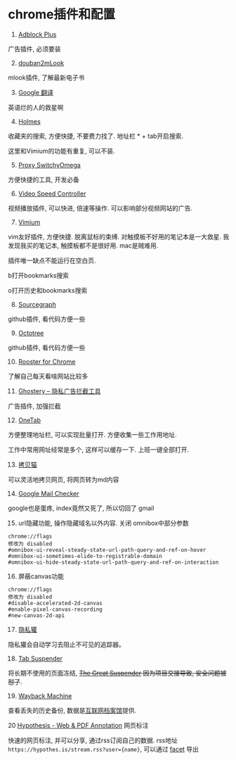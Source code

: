 # chrome插件和配置

1. [Adblock Plus](https://chrome.google.com/webstore/detail/adblock-plus-free-ad-bloc/cfhdojbkjhnklbpkdaibdccddilifddb)

广告插件, 必须要装

2. [douban2mLook](https://chrome.google.com/webstore/detail/douban2mlook/pklegbobemfenpfammapobkcoippinhp)

mlook插件, 了解最新电子书

3. [Google 翻译](https://chrome.google.com/webstore/detail/google-translate/aapbdbdomjkkjkaonfhkkikfgjllcleb)

英语烂的人的救星啊

4. [Holmes](https://chrome.google.com/webstore/detail/holmes/gokficnebmomagijbakglkcmhdbchbhn)

收藏夹的搜索, 方便快捷, 不要费力找了. 地址栏 * + tab开启搜索.

这里和Vimium的功能有重复, 可以不装.

5. [Proxy SwitchyOmega](https://chrome.google.com/webstore/detail/proxy-switchyomega/padekgcemlokbadohgkifijomclgjgif)

方便快捷的工具, 开发必备

6. [Video Speed Controller](https://chrome.google.com/webstore/detail/video-speed-controller/nffaoalbilbmmfgbnbgppjihopabppdk)

视频播放插件, 可以快进, 倍速等操作. 可以影响部分视频网站的广告.

7. [Vimium](https://chrome.google.com/webstore/detail/vimium/dbepggeogbaibhgnhhndojpepiihcmeb)

vim友好插件, 方便快捷. 脱离鼠标的束缚. 对触摸板不好用的笔记本是一大救星. 我发现我买的笔记本, 触摸板都不是很好用. mac是贼难用.

插件唯一缺点不能运行在空白页.

b打开bookmarks搜索

o打开历史和bookmarks搜索

8. [Sourcegraph](https://chrome.google.com/webstore/detail/sourcegraph/dgjhfomjieaadpoljlnidmbgkdffpack)

github插件, 看代码方便一些

9. [Octotree](https://chrome.google.com/webstore/detail/octotree/bkhaagjahfmjljalopjnoealnfndnagc)

github插件, 看代码方便一些

10. [Rooster for Chrome](https://chrome.google.com/webstore/detail/rooster-for-chrome/pimolnhbniceppehbgmibnbgcnhpkhfh)

了解自己每天看啥网站比较多

11. [Ghostery – 隐私广告拦截工具](https://chrome.google.com/webstore/detail/ghostery-%E2%80%93-privacy-ad-blo/mlomiejdfkolichcflejclcbmpeaniij)

广告插件, 加强拦截

12. [OneTab](https://chrome.google.com/webstore/detail/onetab/chphlpgkkbolifaimnlloiipkdnihall)

方便整理地址栏, 可以实现批量打开. 方便收集一些工作用地址.

工作中常用网址经常是多个, 这样可以缓存一下. 上班一键全部打开.

13. [拷贝猫](https://chrome.google.com/webstore/detail/copycat/jdjbiojkklnaeoanimopafmnmhldejbg)

可以灵活地拷贝网页, 将网页转为md内容

14. [Google Mail Checker](https://chrome.google.com/webstore/detail/google-mail-checker/mihcahmgecmbnbcchbopgniflfhgnkff)

google也是蛋疼, index竟然又死了, 所以切回了 gmail

15. url隐藏功能, 操作隐藏域名以外内容. 关闭 omnibox中部分参数

```
chrome://flags
修改为 disabled
#omnibox-ui-reveal-steady-state-url-path-query-and-ref-on-hover
#omnibox-ui-sometimes-elide-to-registrable-domain
#omnibox-ui-hide-steady-state-url-path-query-and-ref-on-interaction
```

16. 屏蔽canvas功能
```
chrome://flags
修改为 disabled
#disable-accelerated-2d-canvas
#enable-pixel-canvas-recording
#new-canvas-2d-api
```

17. [隐私獾](https://chrome.google.com/webstore/detail/privacy-badger/pkehgijcmpdhfbdbbnkijodmdjhbjlgp)

隐私獾会自动学习去阻止不可见的追踪器。

18.  [Tab Suspender](https://chrome.google.com/webstore/detail/tab-suspender/fiabciakcmgepblmdkmemdbbkilneeeh)

将长期不使用的页面冻结, ~~[The Great Suspender](https://chrome.google.com/webstore/detail/the-great-suspender/klbibkeccnjlkjkiokjodocebajanakg) 因为项目交接导致, 安全问题被怼了~~.

19. [Wayback Machine](https://chrome.google.com/webstore/detail/wayback-machine/fpnmgdkabkmnadcjpehmlllkndpkmiak)

查看丢失的历史备份, 数据是[互联网档案馆](https://archive.org/)提供.

20 [Hypothesis - Web & PDF Annotation](https://chrome.google.com/webstore/detail/hypothesis-web-pdf-annota/bjfhmglciegochdpefhhlphglcehbmek) 网页标注

快速的网页标注, 并可以分享, 通过rss订阅自己的数据. rss地址 `https://hypothes.is/stream.rss?user={name}`, 可以通过 [facet](https://jonudell.info/h/facet) 导出
